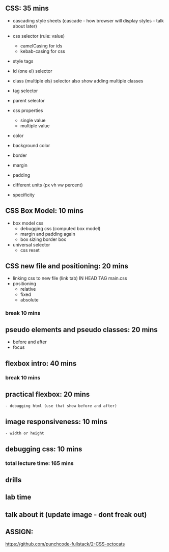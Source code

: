 ## CSS: 35 mins

- cascading style sheets (cascade - how browser will display styles - talk about later)
- css selector (rule: value)
    - camelCasing for ids
    - kebab-casing for css

- style tags
- id (one el) selector
- class (multiple els) selector also show adding multiple classes
- tag selector
- parent selector

- css properties
    - single value
    - multiple value
- color
- background color
- border
- margin
- padding
- different units (px vh vw percent)

- specificity

## CSS Box Model: 10 mins

- box model css
    - debugging css (computed box model)
    - margin and padding again
    - box sizing border box
- universal selector
    - css reset


## CSS new file and positioning: 20 mins
- linking css to new file (link tab) IN HEAD TAG main.css
- positioning
    - relative
    - fixed
    - absolute

### break 10 mins

## pseudo elements and pseudo classes: 20 mins
- before and after
- focus

## flexbox intro: 40 mins

### break 10 mins

## practical flexbox: 20 mins
    - debugging html (use that show before and after)

## image responsiveness: 10 mins
    - width or height

## debugging css: 10 mins

### total lecture time: 165 mins

## drills
## lab time

## talk about it (update image - dont freak out)

## ASSIGN:
https://github.com/punchcode-fullstack/2-CSS-octocats